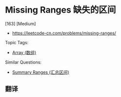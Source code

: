 # Missing Ranges 缺失的区间

[163] [Medium]

- https://leetcode-cn.com/problems/missing-ranges/

Topic Tags:

- [Array (数组)](https://leetcode-cn.com/tag/array/)

Similar Questions:

- [Summary Ranges (汇总区间)](https://leetcode-cn.com/problems/summary-ranges/)

## 翻译
